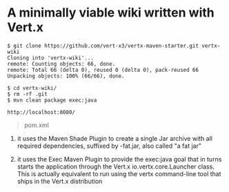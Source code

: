 # A minimally viable wiki written with Vert.x

```
$ git clone https://github.com/vert-x3/vertx-maven-starter.git vertx-wiki
Cloning into 'vertx-wiki'...
remote: Counting objects: 66, done.
remote: Total 66 (delta 0), reused 0 (delta 0), pack-reused 66
Unpacking objects: 100% (66/66), done.

$ cd vertx-wiki/
$ rm -rf .git
$ mvn clean package exec:java

http://localhost:8080/
```

> pom.xml

1. it uses the Maven Shade Plugin to create a single Jar archive with all required dependencies, suffixed by -fat.jar,
also called "a fat jar"

2. it uses the Exec Maven Plugin to provide the exec:java goal that in turns starts the application through the Vert.x
io.vertx.core.Launcher class. This is actually equivalent to run using the vertx command-line tool that ships in the
Vert.x distribution


